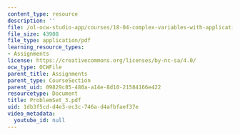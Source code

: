 ```yaml
---
content_type: resource
description: ''
file: /ol-ocw-studio-app/courses/18-04-complex-variables-with-applications-fall-1999/1db3f5cdd4e3ec3c746ad4afbfaef37e_ProblemSet_3.pdf
file_size: 43908
file_type: application/pdf
learning_resource_types:
- Assignments
license: https://creativecommons.org/licenses/by-nc-sa/4.0/
ocw_type: OCWFile
parent_title: Assignments
parent_type: CourseSection
parent_uid: 09829c85-480a-a14e-8d10-21584166e422
resourcetype: Document
title: ProblemSet_3.pdf
uid: 1db3f5cd-d4e3-ec3c-746a-d4afbfaef37e
video_metadata:
  youtube_id: null
---
```

